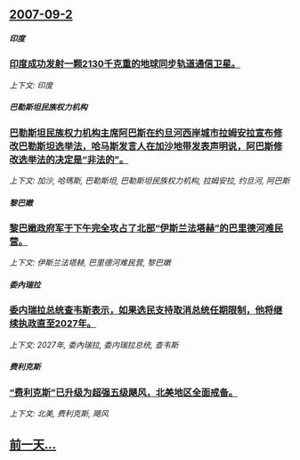 ## [2007-09-2](/news/2007/09/2/index.md)

##### 印度
### [印度成功发射一颗2130千克重的地球同步轨道通信卫星。](/news/2007/09/2/印度成功发射一颗2130千克重的地球同步轨道通信卫星.md)
_上下文: 印度_

##### 巴勒斯坦民族权力机构
### [巴勒斯坦民族权力机构主席阿巴斯在约旦河西岸城市拉姆安拉宣布修改巴勒斯坦选举法，哈马斯发言人在加沙地带发表声明说，阿巴斯修改选举法的决定是“非法的”。](/news/2007/09/2/巴勒斯坦民族权力机构主席阿巴斯在约旦河西岸城市拉姆安拉宣布修改巴勒斯坦选举法-哈马斯发言人在加沙地带发表声明说-阿巴斯修.md)
_上下文: 加沙, 哈瑪斯, 巴勒斯坦, 巴勒斯坦民族权力机构, 拉姆安拉, 约旦河, 阿巴斯_

##### 黎巴嫩
### [黎巴嫩政府军于下午完全攻占了北部“伊斯兰法塔赫”的巴里德河难民营。](/news/2007/09/2/黎巴嫩政府军于下午完全攻占了北部-伊斯兰法塔赫-的巴里德河难民营.md)
_上下文: 伊斯兰法塔赫, 巴里德河难民营, 黎巴嫩_

##### 委內瑞拉
### [委内瑞拉总统查韦斯表示，如果选民支持取消总统任期限制，他将继续执政直至2027年。](/news/2007/09/2/委内瑞拉总统查韦斯表示-如果选民支持取消总统任期限制-他将继续执政直至2027年.md)
_上下文: 2027年, 委內瑞拉, 委内瑞拉总统, 查韦斯_

##### 费利克斯
### [“费利克斯”已升级为超强五级飓风，北美地区全面戒备。](/news/2007/09/2/费利克斯-已升级为超强五级飓风-北美地区全面戒备.md)
_上下文: 北美, 费利克斯, 飓风_

## [前一天...](/news/2007/09/1/index.md)

